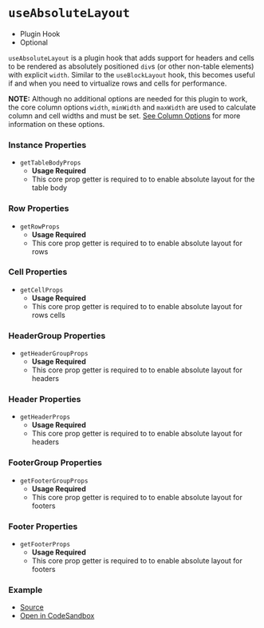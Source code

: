# `useAbsoluteLayout`

- Plugin Hook
- Optional

`useAbsoluteLayout` is a plugin hook that adds support for headers and cells to be rendered as absolutely positioned `div`s (or other non-table elements) with explicit `width`. Similar to the `useBlockLayout` hook, this becomes useful if and when you need to virtualize rows and cells for performance.

**NOTE:** Although no additional options are needed for this plugin to work, the core column options `width`, `minWidth` and `maxWidth` are used to calculate column and cell widths and must be set. [See Column Options](./useTable#column-options) for more information on these options.

### Instance Properties

- `getTableBodyProps`
  - **Usage Required**
  - This core prop getter is required to to enable absolute layout for the table body

### Row Properties

- `getRowProps`
  - **Usage Required**
  - This core prop getter is required to to enable absolute layout for rows

### Cell Properties

- `getCellProps`
  - **Usage Required**
  - This core prop getter is required to to enable absolute layout for rows cells

### HeaderGroup Properties

- `getHeaderGroupProps`
  - **Usage Required**
  - This core prop getter is required to to enable absolute layout for headers

### Header Properties

- `getHeaderProps`
  - **Usage Required**
  - This core prop getter is required to to enable absolute layout for headers

### FooterGroup Properties

- `getFooterGroupProps`
  - **Usage Required**
  - This core prop getter is required to to enable absolute layout for footers

### Footer Properties

- `getFooterProps`
  - **Usage Required**
  - This core prop getter is required to to enable absolute layout for footers

### Example

- [Source](https://github.com/tannerlinsley/react-table/tree/master/examples/absolute-layout)
- [Open in CodeSandbox](https://codesandbox.io/s/github/tannerlinsley/react-table/tree/master/examples/absolute-layout)
